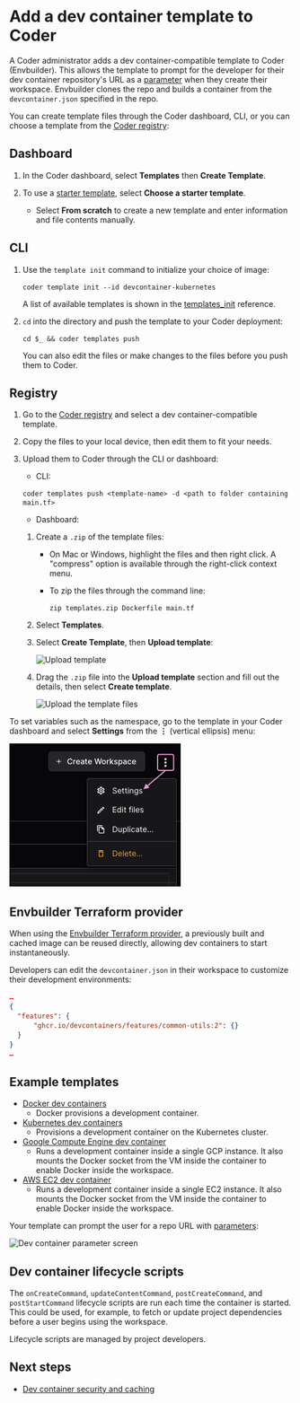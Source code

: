 # Add a dev container template to Coder

A Coder administrator adds a dev container-compatible template to Coder
(Envbuilder). This allows the template to prompt for the developer for their dev
container repository's URL as a
[parameter](../../extending-templates/parameters.md) when they create their
workspace. Envbuilder clones the repo and builds a container from the
`devcontainer.json` specified in the repo.

You can create template files through the Coder dashboard, CLI, or you can
choose a template from the
[Coder registry](https://registry.coder.com/templates?tag=devcontainer):

<div class="tabs">

## Dashboard

1. In the Coder dashboard, select **Templates** then **Create Template**.
1. To use a
   [starter template](https://github.com/coder/coder/tree/main/examples/templates),
   select **Choose a starter template**.

   - Select **From scratch** to create a new template and enter information and
     file contents manually.

## CLI

1. Use the `template init` command to initialize your choice of image:

   ```shell
   coder template init --id devcontainer-kubernetes
   ```

   A list of available templates is shown in the
   [templates_init](../../../../reference/cli/templates.md) reference.

1. `cd` into the directory and push the template to your Coder deployment:

   ```shell
   cd $_ && coder templates push
   ```

   You can also edit the files or make changes to the files before you push them
   to Coder.

## Registry

1. Go to the
   [Coder registry](https://registry.coder.com/templates?tag=devcontainer) and
   select a dev container-compatible template.

1. Copy the files to your local device, then edit them to fit your needs.

1. Upload them to Coder through the CLI or dashboard:

   - CLI:

   ```shell
   coder templates push <template-name> -d <path to folder containing main.tf>
   ```

   - Dashboard:

   1. Create a `.zip` of the template files:

      - On Mac or Windows, highlight the files and then right click. A
        "compress" option is available through the right-click context menu.

      - To zip the files through the command line:

        ```shell
        zip templates.zip Dockerfile main.tf
        ```

   1. Select **Templates**.
   1. Select **Create Template**, then **Upload template**:

      ![Upload template](../../../../images/templates/upload-create-your-first-template.png)

   1. Drag the `.zip` file into the **Upload template** section and fill out the
      details, then select **Create template**.

      ![Upload the template files](../../../../images/templates/upload-create-template-form.png)

</div>

To set variables such as the namespace, go to the template in your Coder
dashboard and select **Settings** from the **⋮** (vertical ellipsis) menu:

![Choose Settings from the template's menu](../../../../images/templates/template-menu-settings.png)

## Envbuilder Terraform provider

When using the
[Envbuilder Terraform provider](https://github.com/coder/terraform-provider-envbuilder),
a previously built and cached image can be reused directly, allowing dev
containers to start instantaneously.

Developers can edit the `devcontainer.json` in their workspace to customize
their development environments:

```json
…
{
  "features": {
      "ghcr.io/devcontainers/features/common-utils:2": {}
  }
}
…
```

## Example templates

- [Docker dev containers](https://github.com/coder/coder/tree/main/examples/templates/devcontainer-docker)
  - Docker provisions a development container.
- [Kubernetes dev containers](https://github.com/coder/coder/tree/main/examples/templates/devcontainer-kubernetes)
  - Provisions a development container on the Kubernetes cluster.
- [Google Compute Engine dev container](https://github.com/coder/coder/tree/main/examples/templates/gcp-devcontainer)
  - Runs a development container inside a single GCP instance. It also mounts
    the Docker socket from the VM inside the container to enable Docker inside
    the workspace.
- [AWS EC2 dev container](https://github.com/coder/coder/tree/main/examples/templates/aws-devcontainer)
  - Runs a development container inside a single EC2 instance. It also mounts
    the Docker socket from the VM inside the container to enable Docker inside
    the workspace.

Your template can prompt the user for a repo URL with
[parameters](../../extending-templates/parameters.md):

![Dev container parameter screen](../../../../images/templates/devcontainers.png)

## Dev container lifecycle scripts

The `onCreateCommand`, `updateContentCommand`, `postCreateCommand`, and
`postStartCommand` lifecycle scripts are run each time the container is started.
This could be used, for example, to fetch or update project dependencies before
a user begins using the workspace.

Lifecycle scripts are managed by project developers.

## Next steps

- [Dev container security and caching](./devcontainer-security-caching.md)
